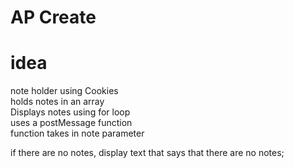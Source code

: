 # AP Create


# idea

note holder using Cookies<br>
holds notes in an array<br>
Displays notes using for loop<br>
uses a postMessage function <br>
function takes in note parameter<br>


if there are no notes, display text that says that there are no notes;



